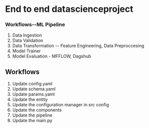 # End to end datascienceproject

### Workflows--ML Pipeline

1. Data Ingestion
2. Data Validation
3. Data Transformation -- Feature Engineering, Data Preproccesing
4. Model Trainer
5. Model Evaluation - MFFLOW, Dagshub

## Workflows

1. Update config.yaml
2. Update schema.yaml
3. Update params.yaml
4. Update the entity
5. Update the configuration manager in src config
6. Update the components
7. Update the pipeline
8. Update the main.py